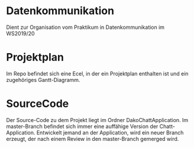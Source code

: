 # Datenkommunikation
Dient zur Organisation vom Praktikum in Datenkommunikation im WS2019/20

# Projektplan
Im Repo befindet sich eine Ecel, in der ein Projektplan enthalten ist und ein zugehöriges Gantt-Diagramm.

# SourceCode
Der Source-Code zu dem Projekt liegt im Ordner DakoChattApplication.
Im master-Branch befindet sich immer eine auffähige Version der Chatt-Application. Entwickelt jemand an der Application, wird ein neuer Branch erzeugt, der nach einem Review in den master-Branch gemerged wird.
